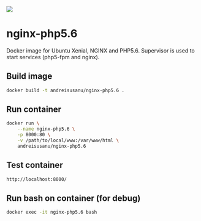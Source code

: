 [![](https://badge.imagelayers.io/andreisusanu/nginx-php5.6:latest.svg)](https://imagelayers.io/?images=andreisusanu/nginx-php5.6:latest)


nginx-php5.6
============

Docker image for Ubuntu Xenial, NGINX and PHP5.6.
Supervisor is used to start services (php5-fpm and nginx).


Build image
-----------

```bash
docker build -t andreisusanu/nginx-php5.6 .
```


Run container
-------------
```bash
docker run \
    --name nginx-php5.6 \
    -p 8000:80 \
    -v /path/to/local/www:/var/www/html \
    andreisusanu/nginx-php5.6
```

Test container
--------------
```bash
http://localhost:8000/
```


Run bash on container (for debug)
---------------------------------
```bash
docker exec -it nginx-php5.6 bash
```
